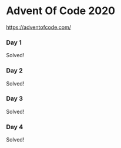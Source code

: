 # Advent Of Code 2020

https://adventofcode.com/

### Day 1
Solved! 

### Day 2
Solved!

### Day 3
Solved!

### Day 4
Solved!

